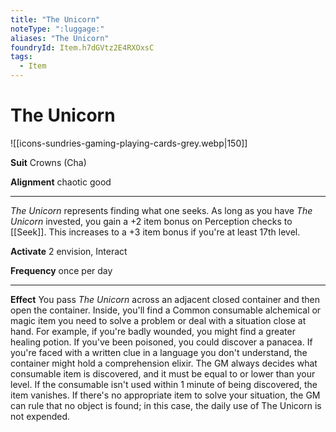 ```yaml
---
title: "The Unicorn"
noteType: ":luggage:"
aliases: "The Unicorn"
foundryId: Item.h7dGVtz2E4RXOxsC
tags:
  - Item
---
```


# The Unicorn
![[icons-sundries-gaming-playing-cards-grey.webp|150]]

**Suit** Crowns (Cha)

**Alignment** chaotic good

* * *

_The Unicorn_ represents finding what one seeks. As long as you have _The Unicorn_ invested, you gain a +2 item bonus on Perception checks to [[Seek]]. This increases to a +3 item bonus if you're at least 17th level.

**Activate** 2 envision, Interact

**Frequency** once per day

* * *

**Effect** You pass _The Unicorn_ across an adjacent closed container and then open the container. Inside, you'll find a Common consumable alchemical or magic item you need to solve a problem or deal with a situation close at hand. For example, if you're badly wounded, you might find a greater healing potion. If you've been poisoned, you could discover a panacea. If you're faced with a written clue in a language you don't understand, the container might hold a comprehension elixir. The GM always decides what consumable item is discovered, and it must be equal to or lower than your level. If the consumable isn't used within 1 minute of being discovered, the item vanishes. If there's no appropriate item to solve your situation, the GM can rule that no object is found; in this case, the daily use of The Unicorn is not expended.
